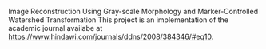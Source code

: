 Image Reconstruction Using Gray-scale Morphology and Marker-Controlled Watershed Transformation
This project is an implementation of the academic journal availabe at https://www.hindawi.com/journals/ddns/2008/384346/#eq10.
